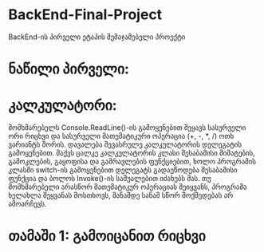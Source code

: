 # BackEnd-Final-Project
BackEnd-ის პირველი ეტაპის შემაჯამებელი პროექტი

# ნაწილი პირველი:

# კალკულატორი:

მომხმარებელს Console.ReadLine()-ის გამოყენებით შეყავს სასურველი ორი რიცხვი და სასურველი მათემატიკური ოპერაცია (+, -, *, /) ოთხ ვარიანტს შორის. დავალება შევასრულე კალკულატორის დელეგატის გამოყენებით. მაქვს ცალკე კალკულატორის კლასი შესაბამისი მიმატების, გამოკლების, გაყოფისა და გამრავლების ფუნქციებით, ხოლო პროგრამის კლასში switch-ის გამოყენებით დელეგატს გადაეწოდება შესაბამისი ფუნქცია და ბოლოს Invoke()-ის საშუალებით იძახებს მას. თუ მომხმარებელი არასწორ მათემატიკურ ოპერაციას შეიყვანს, პროგრამა ხელახლა შეყვანას მოსთხოვს, მანამდე სანამ სწორ მოქმედებას არ ამოარჩევს.

# თამაში 1: გამოიცანით რიცხვი
